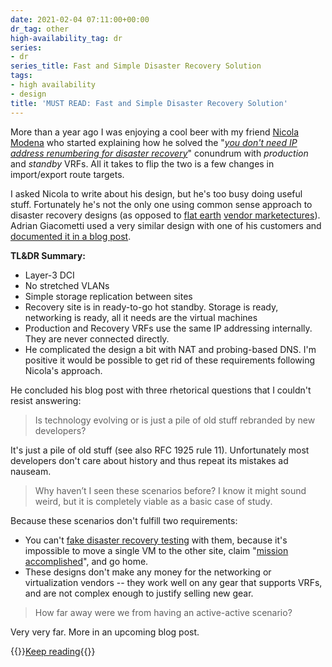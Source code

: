 ```yaml
---
date: 2021-02-04 07:11:00+00:00
dr_tag: other
high-availability_tag: dr
series:
- dr
series_title: Fast and Simple Disaster Recovery Solution
tags:
- high availability
- design
title: 'MUST READ: Fast and Simple Disaster Recovery Solution'
---
```

More than a year ago I was enjoying a cool beer with my friend [Nicola Modena](https://www.ipspace.net/Expert:Nicola_Modena) who started explaining how he solved the "_[you don't need IP address renumbering for disaster recovery](https://blog.ipspace.net/2019/12/you-dont-need-ip-renumbering-for.html)_" conundrum with _production_ and _standby_ VRFs. All it takes to flip the two is a few changes in import/export route targets.

I asked Nicola to write about his design, but he's too busy doing useful stuff. Fortunately he's not the only one using common sense approach to disaster recovery designs (as opposed to [flat earth](https://blog.ipspace.net/2011/09/large-scale-bridging-nuked-earth.html) [vendor marketectures](https://blog.ipspace.net/2020/09/disaster-recovery-vendor-marketing.html)). Adrian Giacometti used a very similar design with one of his customers and [documented it in a blog post](https://blog.ipspace.net/2020/09/vendor-marketectures-in-real-life.html).
<!--more-->
**TL&DR Summary:**

* Layer-3 DCI
* No stretched VLANs
* Simple storage replication between sites
* Recovery site is in ready-to-go hot standby. Storage is ready, networking is ready, all it needs are the virtual machines
* Production and Recovery VRFs use the same IP addressing internally. They are never connected directly.
* He complicated the design a bit with NAT and probing-based DNS. I'm positive it would be possible to get rid of these requirements following Nicola's approach.

He concluded his blog post with three rhetorical questions that I couldn't resist answering:

> Is technology evolving or is just a pile of old stuff rebranded by new developers?

It's just a pile of old stuff (see also RFC 1925 rule 11). Unfortunately most developers don't care about history and thus repeat its mistakes ad nauseam.

> Why haven’t I seen these scenarios before? I know it might sound weird, but it is completely viable as a basic case of study.

Because these scenarios don't fulfill two requirements:

* You can't [fake disaster recovery testing](https://blog.ipspace.net/2019/09/disaster-recovery-test-faking-another.html) with them, because it's impossible to move a single VM to the other site, claim "[mission accomplished](https://en.wikipedia.org/wiki/Mission_Accomplished_speech)", and go home.
* These designs don't make any money for the networking or virtualization vendors -- they work well on any gear that supports VRFs, and are not complex enough to justify selling new gear.

> How far away were we from having an active-active scenario?

Very very far. More in an upcoming blog post.

{{<jump>}}[Keep reading](https://adriangiacometti.net/index.php/2020/12/18/fast-and-basic-drp-solution/){{</jump>}}